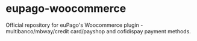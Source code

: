# eupago-woocommerce
Official repository for euPago's Woocommerce plugin - multibanco/mbway/credit card/payshop and cofidispay payment methods.
